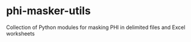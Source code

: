 # phi-masker-utils
Collection of Python modules for masking PHI in delimited files and Excel worksheets
